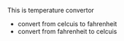 This is temperature convertor
- convert from celcuis to fahrenheit
- convert from fahrenheit to celcuis 
